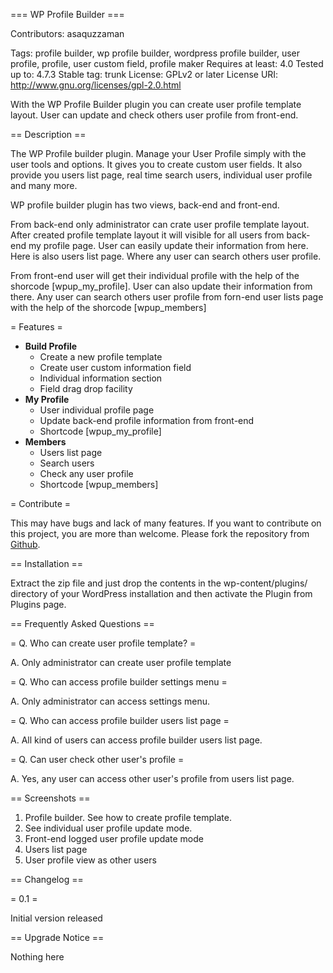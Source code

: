 === WP Profile Builder ===

Contributors: asaquzzaman

Tags: profile builder, wp profile builder, wordpress profile builder, user profile, profile, user custom field, profile maker
Requires at least: 4.0
Tested up to: 4.7.3
Stable tag: trunk
License: GPLv2 or later
License URI: http://www.gnu.org/licenses/gpl-2.0.html

With the WP Profile Builder plugin you can create user profile template layout. User can update and check others user profile from front-end.

== Description ==

The WP Profile builder plugin. Manage your User Profile simply with the user tools and options. It gives you to create custom user fields. It also provide you users list page, real time search users, individual user profile and many more.

WP profile builder plugin has two views, back-end and front-end.

From back-end only administrator can crate user profile template layout. After created profile template layout it will visible for all users from back-end my profile page. User can easily update their information from here. Here is also users list page. Where any user can search others user profile.

From front-end user will get their individual profile with the help of the shorcode [wpup_my_profile]. User can also update their information from there. Any user can search others user profile from forn-end user lists page with the help of the shorcode [wpup_members]

= Features =

* **Build Profile**
	* Create a new profile template
	* Create user custom information field
	* Individual information section
	* Field drag drop facility
* **My Profile**
	* User individual profile page
	* Update back-end profile information from front-end
	* Shortcode [wpup_my_profile]
* **Members**
	* Users list page
	* Search users
	* Check any user profile
	* Shortcode [wpup_members]

= Contribute =

This may have bugs and lack of many features. If you want to contribute on this project, you are more than welcome. Please fork the repository from [Github](https://github.com/asaquzzaman/wp-user-profile-builder).

== Installation ==

Extract the zip file and just drop the contents in the wp-content/plugins/ directory of your WordPress installation and then activate the Plugin from Plugins page.

== Frequently Asked Questions ==

= Q. Who can create user profile template? =

A. Only administrator can create user profile template

= Q. Who can access profile builder settings menu =

A. Only administrator can access settings menu.

= Q. Who can access profile builder users list page =

A. All kind of users can access profile builder users list page.

= Q. Can user check other user's profile =

A. Yes, any user can access other user's profile from users list page.

== Screenshots ==

1. Profile builder. See how to create profile template.
2. See individual user profile update mode.
3. Front-end logged user profile update mode
4. Users list page
5. User profile view as other users

== Changelog ==

= 0.1 =

Initial version released

== Upgrade Notice ==

Nothing here